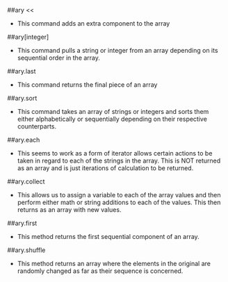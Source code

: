 ##ary <<

- This command adds an extra component to the array

##ary[integer]

- This command pulls a string or integer from an array depending on its sequential order in the array.

##ary.last

- This command returns the final piece of an array

##ary.sort

- This command takes an array of strings or integers and sorts them either alphabetically or sequentially depending on their respective counterparts.

##ary.each

- This seems to work as a form of iterator allows certain actions to be taken in regard to each of the strings in the array. This is NOT returned as an array and is just iterations of calculation to be returned.

##ary.collect

- This allows us to assign a variable to each of the array values and then perform either math or string additions to each of the values. This then returns as an array with new values.

##ary.first

- This method returns the first sequential component of an array.

##ary.shuffle

- This method returns an array where the elements in the original are randomly changed as far as their sequence is concerned.
